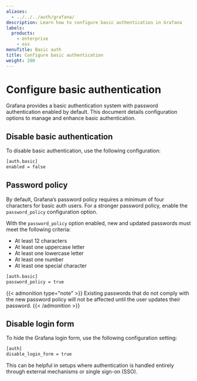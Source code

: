 ```yaml
---
aliases:
  - ../../../auth/grafana/
description: Learn how to configure basic authentication in Grafana
labels:
  products:
    - enterprise
    - oss
menuTitle: Basic auth
title: Configure basic authentication
weight: 200
---
```


# Configure basic authentication

Grafana provides a basic authentication system with password authentication enabled by default. This document details configuration options to manage and enhance basic authentication.

## Disable basic authentication

To disable basic authentication, use the following configuration:

```bash
[auth.basic]
enabled = false
```

## Password policy

By default, Grafana’s password policy requires a minimum of four characters for basic auth users. For a stronger password policy, enable the `password_policy` configuration option.

With the `password_policy` option enabled, new and updated passwords must meet the following criteria:

- At least 12 characters
- At least one uppercase letter
- At least one lowercase letter
- At least one number
- At least one special character

```bash
[auth.basic]
password_policy = true
```

{{< admonition type="note" >}}
Existing passwords that do not comply with the new password policy will not be affected until the user updates their password.
{{< /admonition >}}

## Disable login form

To hide the Grafana login form, use the following configuration setting:

```bash
[auth]
disable_login_form = true
```

This can be helpful in setups where authentication is handled entirely through external mechanisms or single sign-on (SSO).
